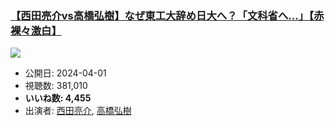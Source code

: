 ### [【西田亮介vs高橋弘樹】なぜ東工大辞め日大へ？「文科省へ…」【赤裸々激白】](https://www.youtube.com/watch?v=ald44eoUqoI)
[![](https://img.youtube.com/vi/ald44eoUqoI/sddefault.jpg)](https://www.youtube.com/watch?v=ald44eoUqoI)
-   公開日: 2024-04-01
-   視聴数: 381,010
-   **いいね数: 4,455**
-   出演者: [西田亮介](/rehacq_fan/people/西田亮介 "wikilink"), [高橋弘樹](/rehacq_fan/people/高橋弘樹 "wikilink")
